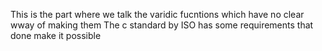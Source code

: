 This is the part where we talk the varidic fucntions which have no clear wway of making them
The c standard by ISO has some requirements that done make it possible
